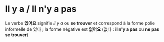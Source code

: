 # Il y a / Il n'y a pas

Le verbe **있어요** signifie *il y a* ou **se trouver** et correspond à la forme polie informelle de 있다 ; la forme négative est **없어요** (없다 : **il n'y a pas** ou **ne pas se trouver**)